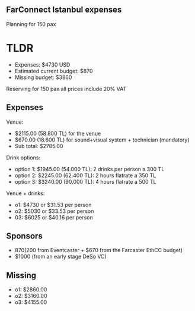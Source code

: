## FarConnect Istanbul expenses
Planning for 150 pax

# TLDR
- Expenses: $4730 USD
- Estimated current budget: $870
- Missing budget: $3860


Reserving for 150 pax all prices include 20% VAT
## Expenses
Venue:
- $2115.00 (58.800 TL) for the venue
- $670.00 (18.600 TL) for sound+visual system + technician (mandatory)
- Sub total: $2785.00

Drink options:
- option 1: $1945.00 (54.000 TL): 2 drinks per person a 300 TL 
- option 2: $2245.00 (62.400 TL): 2 hours flatrate a 350 TL
- option 3: $3240.00 (90.000 TL): 4 hours flatrate a 500 TL

Venue + drinks:
- o1: $4730 or $31.53 per person
- o2: $5030 or $33.53 per person
- 03: $6025 or $40.16 per person

## Sponsors
- $870 ($200 from Eventcaster + $670 from the Farcaster EthCC budget)
- $1000 (from an early stage DeSo VC)

## Missing
- o1: $2860.00
- o2: $3160.00
- o3: $4155.00

